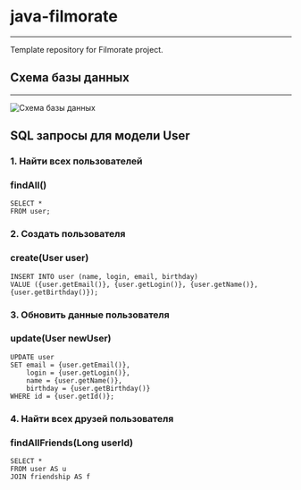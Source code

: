 # java-filmorate

---
Template repository for Filmorate project.


## Схема базы данных

---
![Схема базы данных](https://github.com/user-attachments/assets/6b52728d-95a7-4165-9387-a7d8eb905983)

## SQL запросы для модели User

### 1. Найти всех пользователей
### findAll()
```
SELECT *
FROM user;
```
### 2. Создать пользователя
### create(User user)
```
INSERT INTO user (name, login, email, birthday)
VALUE ({user.getEmail()}, {user.getLogin()}, {user.getName()}, {user.getBirthday()});
```
### 3. Обновить данные пользователя
### update(User newUser)
```
UPDATE user 
SET email = {user.getEmail()}, 
    login = {user.getLogin()}, 
    name = {user.getName()}, 
    birthday = {user.getBirthday()}
WHERE id = {user.getId()};
```
### 4. Найти всех друзей пользователя
### findAllFriends(Long userId)
```
SELECT *
FROM user AS u
JOIN friendship AS f 
